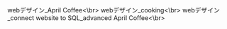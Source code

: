 webデザイン_April Coffee<\br>
webデザイン_cooking<\br>
webデザイン_connect website to SQL_advanced April Coffee<\br>

